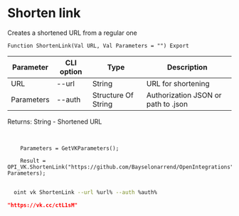 ﻿---
sidebar_position: 5
---

# Shorten link
 Creates a shortened URL from a regular one



`Function ShortenLink(Val URL, Val Parameters = "") Export`

  | Parameter | CLI option | Type | Description |
  |-|-|-|-|
  | URL | --url | String | URL for shortening |
  | Parameters | --auth | Structure Of String | Authorization JSON or path to .json |

  
  Returns:  String - Shortened URL

<br/>




```bsl title="Code example"
    Parameters = GetVKParameters();

    Result = OPI_VK.ShortenLink("https://github.com/Bayselonarrend/OpenIntegrations", Parameters);
```



```sh title="CLI command example"
    
  oint vk ShortenLink --url %url% --auth %auth%

```

```json title="Result"
"https://vk.cc/ctL1sM"
```
